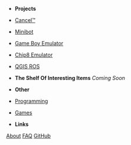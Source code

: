 - **Projects**
- [Cancel™](/projects/cancel/index)
- [Minibot](/projects/minibot/index)
- [Game Boy Emulator](/projects/gameboy/index)
- [Chip8 Emulator](/projects/chip8/index)
- [QGIS ROS](/projects/qgisros/index)
- **The Shelf Of Interesting Items**
*Coming Soon*
- **Other**
- [Programming](/programming/index)
- [Games](/games/index)


- **Links**

[About](/about)
[FAQ](/faq)
[GitHub](https://github.com/ablakey/)
